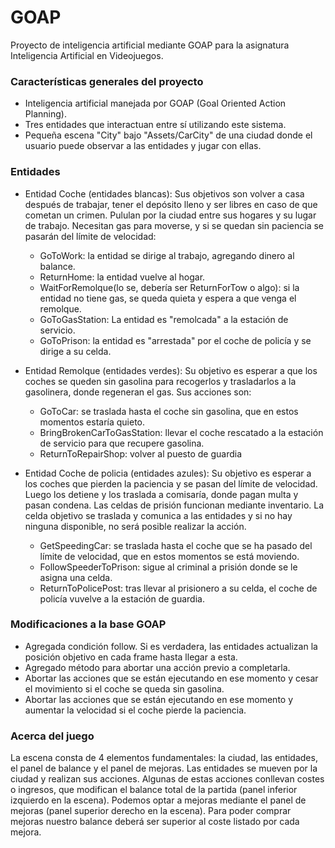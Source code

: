 # GOAP
Proyecto de inteligencia artificial mediante GOAP para la asignatura Inteligencia Artificial en Videojuegos.

### Características generales del proyecto
* Inteligencia artificial manejada por GOAP (Goal Oriented Action Planning).
* Tres entidades que interactuan entre sí utilizando este sistema.
* Pequeña escena "City" bajo "Assets/CarCity" de una ciudad donde el usuario puede observar a las entidades y jugar con ellas.

### Entidades
* Entidad Coche (entidades blancas): Sus objetivos son volver a casa después de trabajar, tener el depósito lleno y ser libres en caso de que cometan un crimen. Pululan por la ciudad entre sus hogares y su lugar de trabajo. Necesitan gas para moverse, y si se quedan sin paciencia se pasarán del límite de velocidad:
  * GoToWork: la entidad se dirige al trabajo, agregando dinero al balance.
  * ReturnHome: la entidad vuelve al hogar.
  * WaitForRemolque(lo se, debería ser ReturnForTow o algo): si la entidad no tiene gas, se queda quieta y espera a que venga el remolque.
  * GoToGasStation: La entidad es "remolcada" a la estación de servicio.
  * GoToPrison: la entidad es "arrestada" por el coche de policía y se dirige a su celda.

* Entidad Remolque (entidades verdes): Su objetivo es esperar a que los coches se queden sin gasolina para recogerlos y trasladarlos a la gasolinera, donde regeneran el gas. Sus acciones son:
  * GoToCar: se traslada hasta el coche sin gasolina, que en estos momentos estaría quieto.
  * BringBrokenCarToGasStation: llevar el coche rescatado a la estación de servicio para que recupere gasolina.
  * ReturnToRepairShop: volver al puesto de guardia

* Entidad Coche de policia (entidades azules): Su objetivo es esperar a los coches que pierden la paciencia y se pasan del límite de velocidad. Luego los detiene y los traslada a comisaría, donde pagan multa y pasan condena. Las celdas de prisión funcionan mediante inventario. La celda objetivo se traslada y comunica a las entidades y si no hay ninguna disponible, no será posible realizar la acción.
  * GetSpeedingCar: se traslada hasta el coche que se ha pasado del límite de velocidad, que en estos momentos se está moviendo.
  * FollowSpeederToPrison: sigue al criminal a prisión donde se le asigna una celda.
  * ReturnToPolicePost: tras llevar al prisionero a su celda, el coche de policía vuvelve a la estación de guardia.

### Modificaciones a la base GOAP
* Agregada condición follow. Si es verdadera, las entidades actualizan la posición objetivo en cada frame hasta llegar a esta.
* Agregado método para abortar una acción previo a completarla.
* Abortar las acciones que se están ejecutando en ese momento y cesar el movimiento si el coche se queda sin gasolina.
* Abortar las acciones que se están ejecutando en ese momento y aumentar la velocidad si el coche pierde la paciencia.

### Acerca del juego
La escena consta de 4 elementos fundamentales: la ciudad, las entidades, el panel de balance y el panel de mejoras. Las entidades se mueven por la ciudad y realizan sus acciones. Algunas de estas acciones conllevan costes o ingresos, que modifican el balance total de la partida (panel inferior izquierdo en la escena). Podemos optar a mejoras mediante el panel de mejoras (panel superior derecho en la escena). Para poder comprar mejoras nuestro balance deberá ser superior al coste listado por cada mejora.

